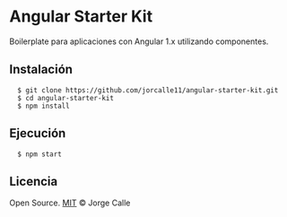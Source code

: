 # Angular Starter Kit

Boilerplate para aplicaciones con Angular 1.x utilizando componentes.

## Instalación
```shell
  $ git clone https://github.com/jorcalle11/angular-starter-kit.git
  $ cd angular-starter-kit
  $ npm install
```
## Ejecución
```shell
  $ npm start
```

  ## Licencia

Open Source. [MIT](LICENSE) &copy; Jorge Calle
